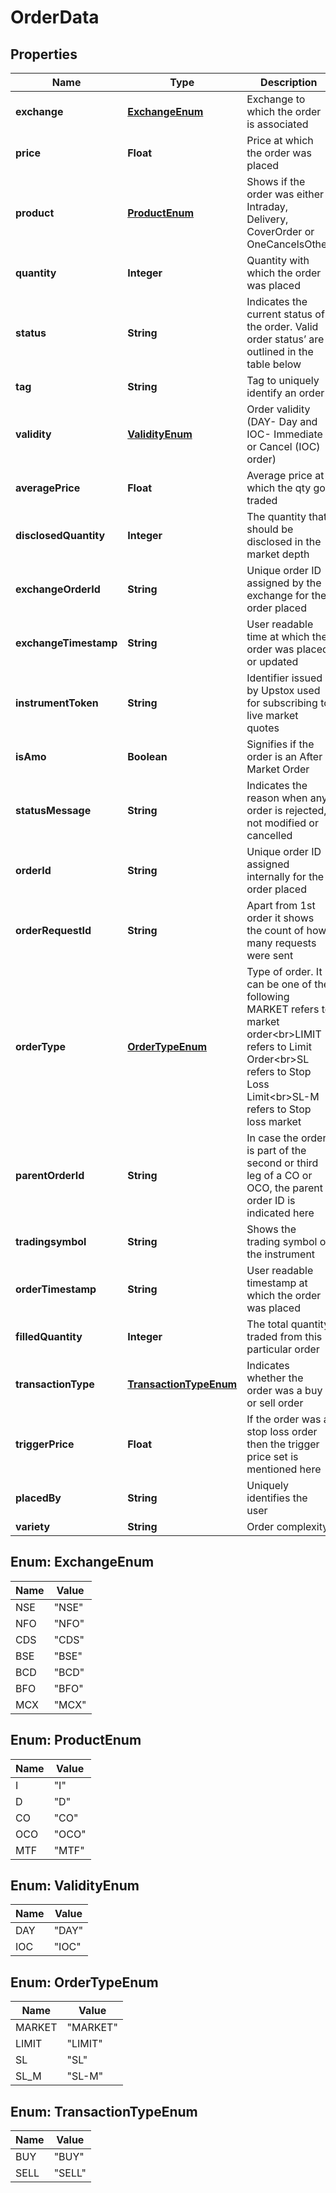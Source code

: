 # OrderData

## Properties
Name | Type | Description | Notes
------------ | ------------- | ------------- | -------------
**exchange** | [**ExchangeEnum**](#ExchangeEnum) | Exchange to which the order is associated |  [optional]
**price** | **Float** | Price at which the order was placed |  [optional]
**product** | [**ProductEnum**](#ProductEnum) | Shows if the order was either Intraday, Delivery, CoverOrder or OneCancelsOther |  [optional]
**quantity** | **Integer** | Quantity with which the order was placed |  [optional]
**status** | **String** | Indicates the current status of the order. Valid order status’ are outlined in the table below |  [optional]
**tag** | **String** | Tag to uniquely identify an order |  [optional]
**validity** | [**ValidityEnum**](#ValidityEnum) | Order validity (DAY- Day and IOC- Immediate or Cancel (IOC) order) |  [optional]
**averagePrice** | **Float** | Average price at which the qty got traded |  [optional]
**disclosedQuantity** | **Integer** | The quantity that should be disclosed in the market depth |  [optional]
**exchangeOrderId** | **String** | Unique order ID assigned by the exchange for the order placed |  [optional]
**exchangeTimestamp** | **String** | User readable time at which the order was placed or updated |  [optional]
**instrumentToken** | **String** | Identifier issued by Upstox used for subscribing to live market quotes |  [optional]
**isAmo** | **Boolean** | Signifies if the order is an After Market Order |  [optional]
**statusMessage** | **String** | Indicates the reason when any order is rejected, not modified or cancelled |  [optional]
**orderId** | **String** | Unique order ID assigned internally for the order placed |  [optional]
**orderRequestId** | **String** | Apart from 1st order it shows the count of how many requests were sent |  [optional]
**orderType** | [**OrderTypeEnum**](#OrderTypeEnum) | Type of order. It can be one of the following MARKET refers to market order&lt;br&gt;LIMIT refers to Limit Order&lt;br&gt;SL refers to Stop Loss Limit&lt;br&gt;SL-M refers to Stop loss market |  [optional]
**parentOrderId** | **String** | In case the order is part of the second or third leg of a CO or OCO, the parent order ID is indicated here |  [optional]
**tradingsymbol** | **String** | Shows the trading symbol of the instrument |  [optional]
**orderTimestamp** | **String** | User readable timestamp at which the order was placed |  [optional]
**filledQuantity** | **Integer** | The total quantity traded from this particular order |  [optional]
**transactionType** | [**TransactionTypeEnum**](#TransactionTypeEnum) | Indicates whether the order was a buy or sell order |  [optional]
**triggerPrice** | **Float** | If the order was a stop loss order then the trigger price set is mentioned here |  [optional]
**placedBy** | **String** | Uniquely identifies the user |  [optional]
**variety** | **String** | Order complexity |  [optional]

<a name="ExchangeEnum"></a>
## Enum: ExchangeEnum
Name | Value
---- | -----
NSE | &quot;NSE&quot;
NFO | &quot;NFO&quot;
CDS | &quot;CDS&quot;
BSE | &quot;BSE&quot;
BCD | &quot;BCD&quot;
BFO | &quot;BFO&quot;
MCX | &quot;MCX&quot;

<a name="ProductEnum"></a>
## Enum: ProductEnum
Name | Value
---- | -----
I | &quot;I&quot;
D | &quot;D&quot;
CO | &quot;CO&quot;
OCO | &quot;OCO&quot;
MTF | &quot;MTF&quot;

<a name="ValidityEnum"></a>
## Enum: ValidityEnum
Name | Value
---- | -----
DAY | &quot;DAY&quot;
IOC | &quot;IOC&quot;

<a name="OrderTypeEnum"></a>
## Enum: OrderTypeEnum
Name | Value
---- | -----
MARKET | &quot;MARKET&quot;
LIMIT | &quot;LIMIT&quot;
SL | &quot;SL&quot;
SL_M | &quot;SL-M&quot;

<a name="TransactionTypeEnum"></a>
## Enum: TransactionTypeEnum
Name | Value
---- | -----
BUY | &quot;BUY&quot;
SELL | &quot;SELL&quot;
